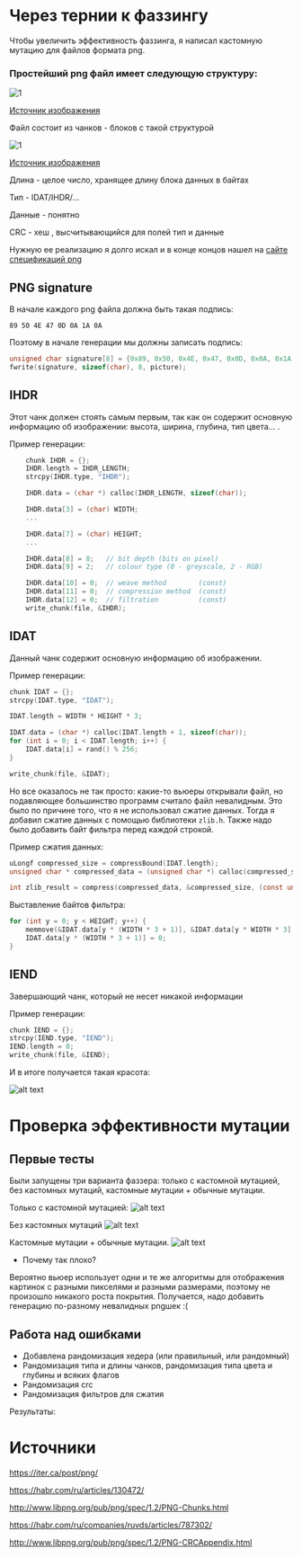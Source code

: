 # Через тернии к фаззингу
Чтобы увеличить эффективность фаззинга, я написал кастомную мутацию для файлов формата png.

### Простейший png файл имеет следующую структуру:

![1](/images/1.png)

[Источник изображения](https://habr.com/ru/articles/130472/)


Файл состоит из чанков - блоков с такой структурой

![1](/images/2.png)

[Источник изображения](https://habr.com/ru/articles/130472/)

Длина - целое число, хранящее длину блока данных в байтах

Тип - IDAT/IHDR/...

Данные - понятно

CRC - хеш , высчитывающийся для полей тип и данные

Нужную ее реализацию я долго искал и в конце концов нашел на [сайте спецификаций png](http://www.libpng.org/pub/png/spec/1.2/PNG-CRCAppendix.html)

## PNG signature
В начале каждого png файла должна быть такая подпись:

`89 50 4E 47 0D 0A 1A 0A`

Поэтому в начале генерации мы должны записать подпись:
```C
unsigned char signature[8] = {0x89, 0x50, 0x4E, 0x47, 0x0D, 0x0A, 0x1A, 0x0A};
fwrite(signature, sizeof(char), 8, picture);
```
## IHDR
Этот чанк должен стоять самым первым, так как он содержит основную информацию об изображении: высота, ширина, глубина, тип цвета... . 

Пример генерации:

```C
    chunk IHDR = {};
    IHDR.length = IHDR_LENGTH;     
    strcpy(IHDR.type, "IHDR");  

    IHDR.data = (char *) calloc(IHDR_LENGTH, sizeof(char));

    IHDR.data[3] = (char) WIDTH;            
    ...

    IHDR.data[7] = (char) HEIGHT;
    ...

    IHDR.data[8] = 8;   // bit depth (bits on pixel) 
    IHDR.data[9] = 2;   // colour type (0 - greyscale, 2 - RGB)

    IHDR.data[10] = 0;  // weave method        (const)
    IHDR.data[11] = 0;  // compression method  (const)
    IHDR.data[12] = 0;  // filtration          (const)
    write_chunk(file, &IHDR);
```

## IDAT
Данный чанк содержит основную информацию об изображении.

Пример генерации:

```C
chunk IDAT = {};
strcpy(IDAT.type, "IDAT");

IDAT.length = WIDTH * HEIGHT * 3;

IDAT.data = (char *) calloc(IDAT.length + 1, sizeof(char));
for (int i = 0; i < IDAT.length; i++) {
    IDAT.data[i] = rand() % 256;
}

write_chunk(file, &IDAT);
```

Но все оказалось не так просто: какие-то вьюеры открывали файл, но подавляющее большинство программ считало файл невалидным. Это было по причине того, что я не использовал сжатие данных. Тогда я добавил сжатие данных с помощью библиотеки `zlib.h`. Также надо было добавить байт фильтра перед каждой строкой.


Пример сжатия данных:
```C
uLongf compressed_size = compressBound(IDAT.length);
unsigned char * compressed_data = (unsigned char *) calloc(compressed_size,1);

int zlib_result = compress(compressed_data, &compressed_size, (const unsigned char *)IDAT.data, IDAT.length);

```

Выставление байтов фильтра:
```C
for (int y = 0; y < HEIGHT; y++) {
    memmove(&IDAT.data[y * (WIDTH * 3 + 1)], &IDAT.data[y * WIDTH * 3], WIDTH * 3);  
    IDAT.data[y * (WIDTH * 3 + 1)] = 0; 
}
```



## IEND
Завершающий чанк, который не несет никакой информации


Пример генерации:
```C
chunk IEND = {};
strcpy(IEND.type, "IEND");
IEND.length = 0;
write_chunk(file, &IEND);
```
И в итоге получается такая красота:

![alt text](images/txt.png)

# Проверка эффективности мутации
## Первые тесты

Были запущены три варианта фаззера: только с кастомной мутацией, без кастомных мутаций, кастомные мутации + обычные мутации.

Только с кастомной мутацией:
![alt text](images/custom.png)

Без кастомных мутаций
![alt text](images/default.png)

Кастомные мутации + обычные мутации.
![alt text](images/edges.png)

- Почему так плохо?

Вероятно вьюер использует одни и те же алгоритмы для отображения картинок с разными пикселями и разными размерами, поэтому не произошло никакого роста покрытия. Получается, надо добавить генерацию по-разному невалидных pngшек :(


## Работа над ошибками

* Добавлена рандомизация хедера (или правильный, или рандомный)
* Рандомизация типа и длины чанков, рандомизация типа цвета и глубины и всяких флагов
* Рандомизация crc
* Рандомизация фильтров для сжатия

Результаты:

# Источники

https://iter.ca/post/png/

https://habr.com/ru/articles/130472/

http://www.libpng.org/pub/png/spec/1.2/PNG-Chunks.html

https://habr.com/ru/companies/ruvds/articles/787302/

http://www.libpng.org/pub/png/spec/1.2/PNG-CRCAppendix.html

